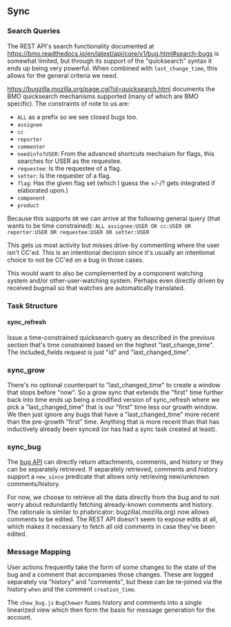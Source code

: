 ## Sync

### Search Queries

The REST API's search functionality documented at
https://bmo.readthedocs.io/en/latest/api/core/v1/bug.html#search-bugs is
somewhat limited, but through its support of the "quicksearch" syntax it ends
up being very powerful.  When combined with `last_change_time`, this allows for
the general criteria we need.

https://bugzilla.mozilla.org/page.cgi?id=quicksearch.html documents the BMO
quicksearch mechanisms supported (many of which are BMO specific).  The
constraints of note to us are:
- `ALL` as a prefix so we see closed bugs too.
- `assignee`
- `cc`
- `reporter`
- `commenter`
- `needinfo?USER`: From the advanced shortcuts mechaism for flags, this searches
  for USER as the requestee.
- `requestee`: Is the requestee of a flag.
- `setter`: Is the requester of a flag.
- `flag`: Has the given flag set (which I guess the +/-/? gets integrated if
   elaborated upon.)
- `component`
- `product`

Because this supports `OR` we can arrive at the following general query (that
wants to be time constrained):
`ALL assignee:USER OR cc:USER OR reporter:USER OR requestee:USER OR setter:USER`

This gets us most activity but misses drive-by commenting where the user isn't
CC'ed.  This is an intentional decision since it's usually an intentional choice
to not be CC'ed on a bug in those cases.

This would want to also be complemented by a component watching system and/or
other-user-watching system.  Perhaps even directly driven by received bugmail
so that watches are automatically translated.

### Task Structure

#### sync_refresh

Issue a time-constrained quicksearch query as described in the previous section
that's time constrained based on the highest "last_change_time".  The
included_fields request is just "id" and "last_changed_time".

### sync_grow

There's no optional counterpart to "last_changed_time" to create a window that
stops before "now".  So a grow sync that extends the "first" time further back
into time ends up being a modified version of sync_refresh where we pick a
"last_changed_time" that is our "first" time less our growth window.  We then
just ignore any bugs that have a "last_changed_time" more recent than the
pre-growth "first" time.  Anything that is more recent than that has inductively
already been synced (or has had a sync task created at least).

### sync_bug

The [bug API](https://bmo.readthedocs.io/en/latest/api/core/v1/bug.html)
can directly return attachments, comments, and history or they can be separately
retrieved.  If separately retrieved, comments and history support a `new_since`
predicate that allows only retrieving new/unknown comments/history.

For now, we choose to retrieve all the data directly from the bug and to not
worry about redundantly fetching already-known comments and history.  The
rationale is similar to phabricator: bugzilla(.mozilla.org) now allows comments
to be edited.  The REST API doesn't seem to expose edits at all, which makes
it necessary to fetch all old comments in case they've been edited.

### Message Mapping

User actions frequently take the form of some changes to the state of the bug
and a comment that accompanies those changes.  These are logged separately via
"history" and "comments", but these can be re-joined via the history `when` and
the comment `creation_time`.

The `chew_bug.js` `BugChewer` fuses history and comments into a single
linearized view which then form the basis for message generation for the
account.